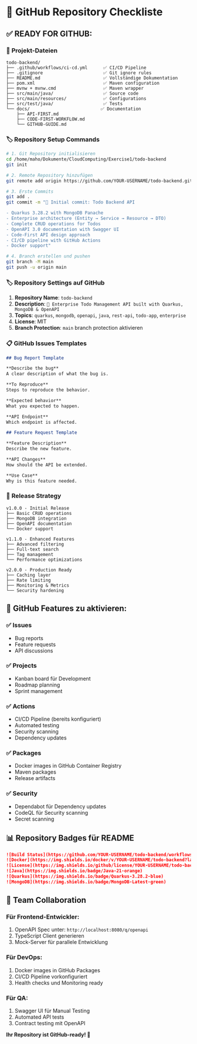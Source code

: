 # 🚀 GitHub Repository Checkliste

## ✅ **READY FOR GITHUB:**

### 📂 **Projekt-Dateien**

```
todo-backend/
├── .github/workflows/ci-cd.yml      ✅ CI/CD Pipeline
├── .gitignore                       ✅ Git ignore rules
├── README.md                        ✅ Vollständige Dokumentation
├── pom.xml                          ✅ Maven configuration
├── mvnw + mvnw.cmd                  ✅ Maven wrapper
├── src/main/java/                   ✅ Source code
├── src/main/resources/              ✅ Configurations
├── src/test/java/                   ✅ Tests
└── docs/                           ✅ Documentation
    ├── API-FIRST.md
    ├── CODE-FIRST-WORKFLOW.md
    └── GITHUB-GUIDE.md
```

### 🏷️ **Repository Setup Commands**

```bash
# 1. Git Repository initialisieren
cd /home/maho/Dokumente/CloudComputing/Exercise1/todo-backend
git init

# 2. Remote Repository hinzufügen
git remote add origin https://github.com/YOUR-USERNAME/todo-backend.git

# 3. Erste Commits
git add .
git commit -m "🎉 Initial commit: Todo Backend API

- Quarkus 3.28.2 with MongoDB Panache
- Enterprise architecture (Entity → Service → Resource → DTO)
- Complete CRUD operations for Todos
- OpenAPI 3.0 documentation with Swagger UI
- Code-First API design approach
- CI/CD pipeline with GitHub Actions
- Docker support"

# 4. Branch erstellen und pushen
git branch -M main
git push -u origin main
```

### 🏷️ **Repository Settings auf GitHub**

1. **Repository Name**: `todo-backend`
2. **Description**: `📝 Enterprise Todo Management API built with Quarkus, MongoDB & OpenAPI`
3. **Topics**: `quarkus`, `mongodb`, `openapi`, `java`, `rest-api`, `todo-app`, `enterprise`
4. **License**: MIT
5. **Branch Protection**: `main` branch protection aktivieren

### 📋 **GitHub Issues Templates**

```markdown
## Bug Report Template

**Describe the bug**
A clear description of what the bug is.

**To Reproduce**
Steps to reproduce the behavior.

**Expected behavior**
What you expected to happen.

**API Endpoint**
Which endpoint is affected.

## Feature Request Template

**Feature Description**
Describe the new feature.

**API Changes**
How should the API be extended.

**Use Case**
Why is this feature needed.
```

### 🔖 **Release Strategy**

```
v1.0.0 - Initial Release
├── Basic CRUD operations
├── MongoDB integration
├── OpenAPI documentation
└── Docker support

v1.1.0 - Enhanced Features
├── Advanced filtering
├── Full-text search
├── Tag management
└── Performance optimizations

v2.0.0 - Production Ready
├── Caching layer
├── Rate limiting
├── Monitoring & Metrics
└── Security hardening
```

## 🎯 **GitHub Features zu aktivieren:**

### ✅ **Issues**

- Bug reports
- Feature requests
- API discussions

### ✅ **Projects**

- Kanban board für Development
- Roadmap planning
- Sprint management

### ✅ **Actions**

- CI/CD Pipeline (bereits konfiguriert)
- Automated testing
- Security scanning
- Dependency updates

### ✅ **Packages**

- Docker images in GitHub Container Registry
- Maven packages
- Release artifacts

### ✅ **Security**

- Dependabot für Dependency updates
- CodeQL für Security scanning
- Secret scanning

## 📊 **Repository Badges für README**

```markdown
![Build Status](https://github.com/YOUR-USERNAME/todo-backend/workflows/CI%2FCD%20Pipeline/badge.svg)
![Docker](https://img.shields.io/docker/v/YOUR-USERNAME/todo-backend?label=Docker)
![License](https://img.shields.io/github/license/YOUR-USERNAME/todo-backend)
![Java](https://img.shields.io/badge/Java-21-orange)
![Quarkus](https://img.shields.io/badge/Quarkus-3.28.2-blue)
![MongoDB](https://img.shields.io/badge/MongoDB-Latest-green)
```

## 🤝 **Team Collaboration**

### **Für Frontend-Entwickler:**

1. OpenAPI Spec unter: `http://localhost:8080/q/openapi`
2. TypeScript Client generieren
3. Mock-Server für parallele Entwicklung

### **Für DevOps:**

1. Docker images in GitHub Packages
2. CI/CD Pipeline vorkonfiguriert
3. Health checks und Monitoring ready

### **Für QA:**

1. Swagger UI für Manual Testing
2. Automated API tests
3. Contract testing mit OpenAPI

**Ihr Repository ist GitHub-ready! 🚀**
